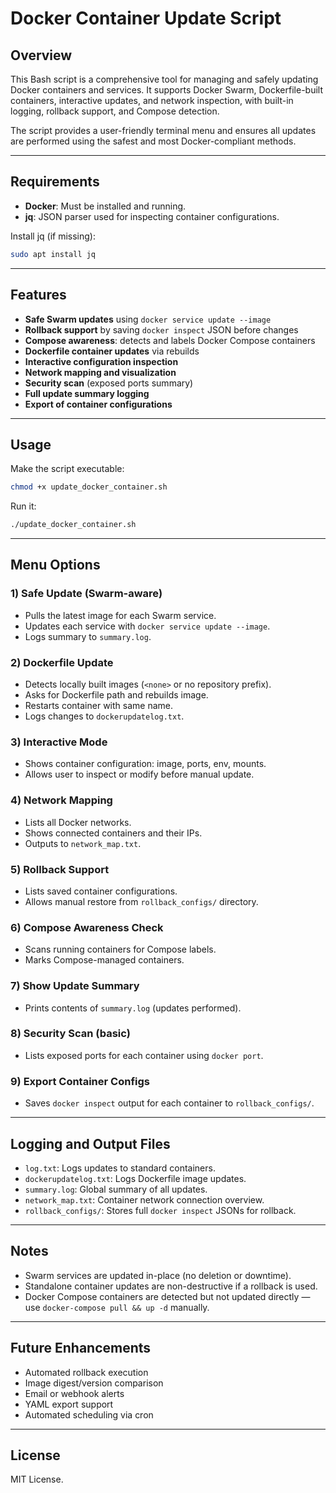 
# Docker Container Update Script

## Overview

This Bash script is a comprehensive tool for managing and safely updating Docker containers and services. It supports Docker Swarm, Dockerfile-built containers, interactive updates, and network inspection, with built-in logging, rollback support, and Compose detection.

The script provides a user-friendly terminal menu and ensures all updates are performed using the safest and most Docker-compliant methods.

---

## Requirements

- **Docker**: Must be installed and running.
- **jq**: JSON parser used for inspecting container configurations.

Install jq (if missing):

```bash
sudo apt install jq
```

---

## Features

- **Safe Swarm updates** using `docker service update --image`
- **Rollback support** by saving `docker inspect` JSON before changes
- **Compose awareness**: detects and labels Docker Compose containers
- **Dockerfile container updates** via rebuilds
- **Interactive configuration inspection**
- **Network mapping and visualization**
- **Security scan** (exposed ports summary)
- **Full update summary logging**
- **Export of container configurations**

---

## Usage

Make the script executable:

```bash
chmod +x update_docker_container.sh
```

Run it:

```bash
./update_docker_container.sh
```

---

## Menu Options

### 1) Safe Update (Swarm-aware)

- Pulls the latest image for each Swarm service.
- Updates each service with `docker service update --image`.
- Logs summary to `summary.log`.

### 2) Dockerfile Update

- Detects locally built images (`<none>` or no repository prefix).
- Asks for Dockerfile path and rebuilds image.
- Restarts container with same name.
- Logs changes to `dockerupdatelog.txt`.

### 3) Interactive Mode

- Shows container configuration: image, ports, env, mounts.
- Allows user to inspect or modify before manual update.

### 4) Network Mapping

- Lists all Docker networks.
- Shows connected containers and their IPs.
- Outputs to `network_map.txt`.

### 5) Rollback Support

- Lists saved container configurations.
- Allows manual restore from `rollback_configs/` directory.

### 6) Compose Awareness Check

- Scans running containers for Compose labels.
- Marks Compose-managed containers.

### 7) Show Update Summary

- Prints contents of `summary.log` (updates performed).

### 8) Security Scan (basic)

- Lists exposed ports for each container using `docker port`.

### 9) Export Container Configs

- Saves `docker inspect` output for each container to `rollback_configs/`.

---

## Logging and Output Files

- `log.txt`: Logs updates to standard containers.
- `dockerupdatelog.txt`: Logs Dockerfile image updates.
- `summary.log`: Global summary of all updates.
- `network_map.txt`: Container network connection overview.
- `rollback_configs/`: Stores full `docker inspect` JSONs for rollback.

---

## Notes

- Swarm services are updated in-place (no deletion or downtime).
- Standalone container updates are non-destructive if a rollback is used.
- Docker Compose containers are detected but not updated directly — use `docker-compose pull && up -d` manually.

---

## Future Enhancements

- Automated rollback execution
- Image digest/version comparison
- Email or webhook alerts
- YAML export support
- Automated scheduling via cron

---

## License

MIT License. 
